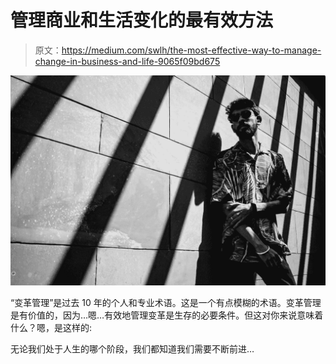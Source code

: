 # 管理商业和生活变化的最有效方法

> 原文：<https://medium.com/swlh/the-most-effective-way-to-manage-change-in-business-and-life-9065f09bd675>

![](img/ed369849bdf1baed76a5826ab89dd471.png)

“变革管理”是过去 10 年的个人和专业术语。这是一个有点模糊的术语。变革管理是有价值的，因为…嗯…有效地管理变革是生存的必要条件。但这对你来说意味着什么？嗯，是这样的:

无论我们处于人生的哪个阶段，我们都知道我们需要不断前进…